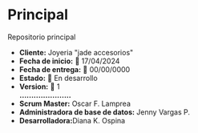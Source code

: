 # Principal
Repositorio principal
<ul>
  <li><b>Cliente:</b> Joyeria "jade accesorios"</li>
  <li><b>Fecha de inicio:</b> 📅 17/04/2024</li>
  <li><b>Fecha de entrega:</b> 📅 00/00/0000</li>
  <li><b>Estado:</b> 🚧 En desarrollo</li>
  <li><b>Version:</b> 🚀 1</li>
  <b>......................</b>
  <li><b>Scrum Master:</b> Oscar F. Lamprea</li>
  <li><b>Administradora de base de datos:</b> Jenny Vargas P.</li>
  <li><b>Desarrolladora:</b>Diana K. Ospina</li>
  </ul>


